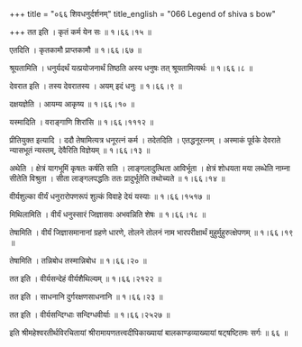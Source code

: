 +++
title = "०६६ शिवधनुर्दर्शनम्"
title_english = "066 Legend of shiva s bow"

+++
तत इति । कृतं कर्म येन सः  ॥  १।६६।१५ ॥   

  

एतदिति । कृतकामौ प्राप्तकामौ  ॥  १।६६।६७ ॥   

  

श्रूयतामिति । धनुर्यदर्थं यत्प्रयोजनार्थं तिष्ठति अस्य धनुषः तत् श्रूयतामित्यर्थः  ॥  १।६६।८ ॥   

  

देवरात इति । तस्य देवरातस्य । अयम् इदं धनुः  ॥  १।६६।९ ॥   

  

दक्षयज्ञेति । आयम्य आकृष्य  ॥  १।६६।१० ॥   

  

यस्मादिति । वराङ्गाणि शिरांसि  ॥  १।६६।१११२ ॥   

  

प्रीतियुक्त इत्यादि । ददौ तेषामित्यत्र धनूरत्नं कर्म । तदेतदिति । एतद्धनूरत्नम् । अस्माकं पूर्वके देवराते न्यासभूतं न्यस्तम्, देवैरिति विज्ञेयम्  ॥  १।६६।१३ ॥   

  

अथेति । क्षेत्रं यागभूमिं कृषतः कर्षति सति । लाङ्गलादुत्थिता आविर्भूता । क्षेत्रं शोधयता मया लब्धेति नाम्ना सीतेति विश्रुता । सीता लाङ्गलपद्धतिः ततः प्रादुर्भूतेति तथोच्यते  ॥  १।६६।१४ ॥   

  

वीर्यशुल्का वीर्यं धनुरारोपणरूपं शुल्कं विवाहे देयं यस्याः  ॥  १।६६।१५१७ ॥   

  

मिथिलामिति । वीर्यं धनुस्सारं जिज्ञासवः अभवन्निति शेषः  ॥  १।६६।१८ ॥   

  

तेषामिति । वीर्यं जिज्ञासमानानां ग्रहणे धारणे, तोलने तोलनं नाम भारपरीक्षार्थं मुहुर्मुहुरुत्क्षेपणम्  ॥  १।६६।१९ ॥   

  

तेषामिति । तन्निबोध तस्मान्निबोध  ॥  १।६६।२० ॥   

  

तत इति । वीर्यसन्देहं वीर्यशैथिल्यम्  ॥  १।६६।२१२२ ॥   

  

तत इति । साधनानि दुर्गरक्षणसाधनानि  ॥  १।६६।२३ ॥   

  

तत इति । वीर्यसन्दिग्धाः सन्दिग्धवीर्याः  ॥  १।६६।२५२७ ॥   

  

इति श्रीमहेश्वरतीर्थविरचितायां श्रीरामायणतत्त्वदीपिकाख्यायां बालकाण्डव्याख्यायां षट्षष्टितमः सर्गः  ॥  ६६  ॥   

  

  

  


